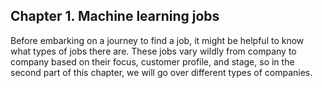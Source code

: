 ## Chapter 1. Machine learning jobs

Before embarking on a journey to find a job, it might be helpful to know what types of jobs there are. These jobs vary wildly from company to company based on their focus, customer profile, and stage, so in the second part of this chapter, we will go over different types of companies.